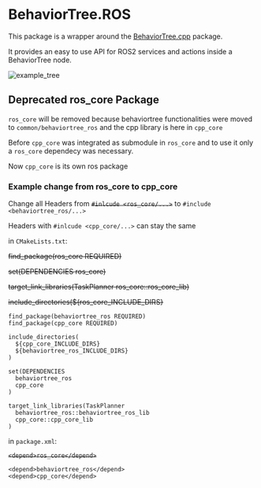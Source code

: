# BehaviorTree.ROS

This package is a wrapper around the [BehaviorTree.cpp](https://www.behaviortree.dev/) package.

It provides an easy to use API for ROS2 services and actions inside a BehaviorTree node.

![example_tree](https://d33wubrfki0l68.cloudfront.net/f8b2bac65168251a46ec25232f20db7961327ffc/88ad1/images/readthedocs.png)

## Deprecated ros_core Package

`ros_core` will be removed because behaviortree functionalities were moved to `common/behaviortree_ros` and the cpp library is here in `cpp_core`

Before `cpp_core` was integrated as submodule in `ros_core` and to use it only a `ros_core` dependecy was necessary.

Now `cpp_core` is its own ros package

### Example change from ros_core to cpp_core

Change all Headers from ~~`#inlcude <ros_core/...>`~~ to `#include <behaviortree_ros/...>`

Headers with `#inlcude <cpp_core/...>` can stay the same

in `CMakeLists.txt`:

~~find_package(ros_core REQUIRED)~~

~~set(DEPENDENCIES ros_core)~~

~~target_link_libraries(TaskPlanner ros_core::ros_core_lib)~~

~~include_directories(${ros_core_INCLUDE_DIRS}~~

```
find_package(behaviortree_ros REQUIRED)
find_package(cpp_core REQUIRED)

include_directories(
  ${cpp_core_INCLUDE_DIRS}
  ${behaviortree_ros_INCLUDE_DIRS}
)

set(DEPENDENCIES 
  behaviortree_ros
  cpp_core
)

target_link_libraries(TaskPlanner
  behaviortree_ros::behaviortree_ros_lib
  cpp_core::cpp_core_lib
)
```

in `package.xml`:

~~`<depend>ros_core</depend>`~~

```
<depend>behaviortree_ros</depend>
<depend>cpp_core</depend>
```